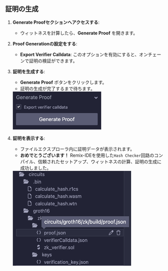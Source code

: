 ## 証明の生成

1. **Generate Proofセクションへアクセスする**:
   - ウィットネスを計算したら、**Generate Proof** を開きます。

2. **Proof Generationの設定をする**:
   - **Export Verifier Calldata**: このオプションを有効にすると、オンチェーンで証明の検証ができます。

3. **証明を生成する**:

   - **Generate Proof** ボタンをクリックします。
   - 証明の生成が完了するまで待ちます。

   <img src="https://raw.githubusercontent.com/ethereum/remix-workshops/master/CircomHashChecker/step-7/images/generate_proof.png" alt="generate-proof" width=280 height=120>

4. **証明を表示する**:

   - ファイルエクスプローラ内に証明データが表示されます。
   - **おめでとうございます！** Remix-IDEを使用した`Hash Checker`回路のコンパイル、信頼されたセットアップ、ウィットネスの計算、証明の生成に成功しました。

   <img src="https://raw.githubusercontent.com/ethereum/remix-workshops/master/CircomHashChecker/step-7/images/proof_generated.png" alt="generate-proof" width=375 height=300>
